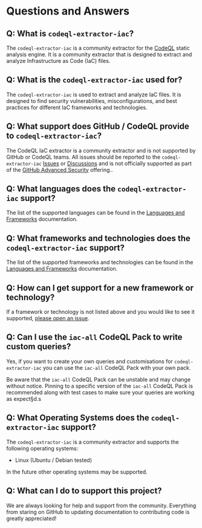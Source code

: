 # Questions and Answers

## Q: What is `codeql-extractor-iac`?

The `codeql-extractor-iac` is a community extractor for the [CodeQL] static analysis engine.
It is a community extractor that is designed to extract and analyze Infrastructure as Code (IaC) files.

## Q: What is the `codeql-extractor-iac` used for?

The `codeql-extractor-iac` is used to extract and analyze IaC files.
It is designed to find security vulnerabilities, misconfigurations, and best practices for different IaC frameworks and technologies.

## Q: What support does GitHub / CodeQL provide to `codeql-extractor-iac`?

The CodeQL IaC extractor is a community extractor and is not supported by GitHub or CodeQL teams.
All issues should be reported to the `codeql-extractor-iac` [Issues] or [Discussions] and is not officially supported as part of the [GitHub Advanced Security] offering..

## Q: What languages does the `codeql-extractor-iac` support?

The list of the supported languages can be found in the [Languages and Frameworks](./languages-and-frameworks.md#languages) documentation.

## Q: What frameworks and technologies does the `codeql-extractor-iac` support?

The list of the supported frameworks and technologies can be found in the [Languages and Frameworks](./languages-and-frameworks.md#frameworks-and-technologies) documentation.

## Q: How can I get support for a new framework or technology?

If a framework or technology is not listed above and you would like to see it supported, [please open an issue](https://github.com/advanced-security/codeql-extractor-iac/issues).

## Q: Can I use the `iac-all` CodeQL Pack to write custom queries?

Yes, if you want to create your own queries and customisations for `codeql-extractor-iac` you can use the `iac-all` CodeQL Pack with your own pack.

Be aware that the `iac-all` CodeQL Pack can be unstable and may change without notice.
Pinning to a specific version of the `iac-all` CodeQL Pack is recommended along with test cases to make sure your queries are working as expect§d.s

## Q: What Operating Systems does the `codeql-extractor-iac` support?

The `codeql-extractor-iac` is a community extractor and supports the following operating systems:

- Linux (Ubuntu / Debian tested)

In the future other operating systems may be supported.

## Q: What can I do to support this project?

We are always looking for help and support from the community.
Everything from staring on GitHub to updating documentation to contributing code is greatly appreciated!

<!-- Resources -->

[Issues]: https://github.com/advanced-security/codeql-extractor-iac/issues
[Discussions]: https://github.com/advanced-security/codeql-extractor-iac/discussions
[CodeQL]: https://codeql.github.com
[GitHub Advanced Security]: https://github.com/features/security
